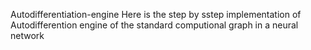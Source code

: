 Autodifferentiation-engine
Here is the step by sstep implementation of Autodifferention engine of the standard computional graph in a neural network
